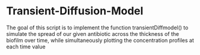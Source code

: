# Transient-Diffusion-Model
The goal of this script is to implement the function transientDiffmodel() to simulate the spread of our given antibiotic across the thickness of the biofilm over time, while simultaneously plotting the concentration profiles at each time value

